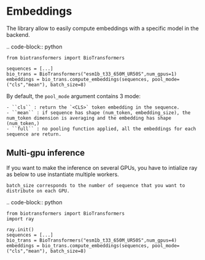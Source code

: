 # Embeddings

The library allow to easily compute embeddings with a specific model in the backend.

.. code-block:: python

    from biotransformers import BioTransformers

    sequences = [...]
    bio_trans = BioTransformers("esm1b_t33_650M_UR50S",num_gpus=1)
    embeddings = bio_trans.compute_embeddings(sequences, pool_mode=("cls","mean"), batch_size=8)

By default, the ``pool_mode`` argument contains 3 mode:

    - ``cls`` : return the `<CLS>` token embedding in the sequence.
    - ``mean`` : if sequence has shape (num_token, embedding_size), the num_token dimension is averaging and the embedding has shape (num_token,)
    - ``full`` : no pooling function applied, all the embeddings for each sequence are return.


## Multi-gpu inference

If you want to make the inference on several GPUs, you have to intialize ray as below to use instantiate multiple workers.

```{tip}
batch_size corresponds to the number of sequence that you want to distribute on each GPU.
```

.. code-block:: python

    from biotransformers import BioTransformers
    import ray

    ray.init()
    sequences = [...]
    bio_trans = BioTransformers("esm1b_t33_650M_UR50S",num_gpus=4)
    embeddings = bio_trans.compute_embeddings(sequences, pool_mode=("cls","mean"), batch_size=8)
